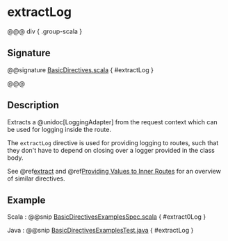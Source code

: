 # extractLog

@@@ div { .group-scala }

## Signature

@@signature [BasicDirectives.scala]($akka-http$/akka-http/src/main/scala/akka/http/scaladsl/server/directives/BasicDirectives.scala) { #extractLog }

@@@

## Description

Extracts a @unidoc[LoggingAdapter] from the request context which can be used for logging inside the route.

The `extractLog` directive is used for providing logging to routes, such that they don't have to depend on
closing over a logger provided in the class body.

See @ref[extract](extract.md) and @ref[Providing Values to Inner Routes](index.md#providedirectives-java) for an overview of similar directives.

## Example

Scala
:  @@snip [BasicDirectivesExamplesSpec.scala]($test$/scala/docs/http/scaladsl/server/directives/BasicDirectivesExamplesSpec.scala) { #extract0Log }

Java
:  @@snip [BasicDirectivesExamplesTest.java]($test$/java/docs/http/javadsl/server/directives/BasicDirectivesExamplesTest.java) { #extractLog }
